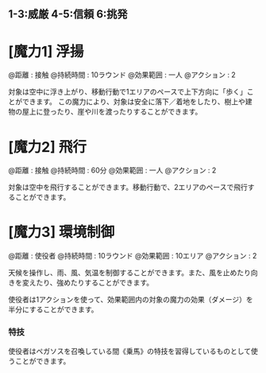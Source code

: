 ## 1-3:威厳	4-5:信頼	6:挑発

# [魔力1] 浮揚

@距離 : 接触	@持続時間 : 10ラウンド	@効果範囲 : 一人	@アクション : 2

対象は空中に浮き上がり、移動行動で1エリアのペースで上下方向に「歩く」ことができます。
この魔力により、対象は安全に落下／着地をしたり、樹上や建物の屋上に登ったり、崖や川を渡ったりすることができます。

# [魔力2] 飛行

@距離 : 接触	@持続時間 : 60分	@効果範囲 : 一人	@アクション : 2

対象は空中を飛行することができます。移動行動で、2エリアのペースで飛行することができます。

# [魔力3] 環境制御

@距離 : 使役者	@持続時間 : 10ラウンド	@効果範囲 : 10エリア	@アクション : 2

天候を操作し、雨、風、気温を制御することができます。また、風を止めたり向きを変えたり、強めたりすることができます。

使役者は1アクションを使って、効果範囲内の対象の魔力の効果（ダメージ）を半分にすることができます。

### 特技

使役者はペガソスを召喚している間《乗馬》の特技を習得しているものとして使うことができます。
